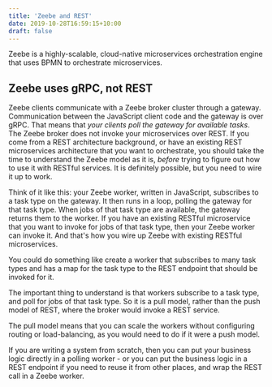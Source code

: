 ```yaml
---
title: 'Zeebe and REST'
date: 2019-10-28T16:59:15+10:00
draft: false
---
```


Zeebe is a highly-scalable, cloud-native microservices orchestration engine that uses BPMN to orchestrate microservices.

## Zeebe uses gRPC, not REST

Zeebe clients communicate with a Zeebe broker cluster through a gateway. Communication between the JavaScript client code and the gateway is over gRPC. That means that _your clients poll the gateway for available tasks_. The Zeebe broker does not invoke your microservices over REST. If you come from a REST architecture background, or have an existing REST microservices architecture that you want to orchestrate, you should take the time to understand the Zeebe model as it is, _before_ trying to figure out how to use it with RESTful services. It is definitely possible, but you need to wire it up to work.

Think of it like this: your Zeebe worker, written in JavaScript, subscribes to a task type on the gateway. It then runs in a loop, polling the gateway for that task type. When jobs of that task type are available, the gateway returns them to the worker. If you have an existing RESTful microservice that you want to invoke for jobs of that task type, then your Zeebe worker can invoke it. And that's how you wire up Zeebe with existing RESTful microservices.

You could do something like create a worker that subscribes to many task types and has a map for the task type to the REST endpoint that should be invoked for it.

The important thing to understand is that workers subscribe to a task type, and poll for jobs of that task type. So it is a pull model, rather than the push model of REST, where the broker would invoke a REST service.

The pull model means that you can scale the workers without configuring routing or load-balancing, as you would need to do if it were a push model.

If you are writing a system from scratch, then you can put your business logic directly in a polling worker - or you can put the business logic in a REST endpoint if you need to reuse it from other places, and wrap the REST call in a Zeebe worker.
